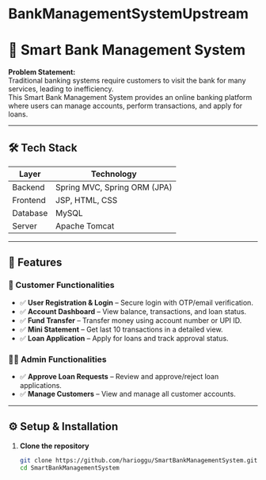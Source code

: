 # BankManagementSystemUpstream

# 🏦 Smart Bank Management System

**Problem Statement:**  
Traditional banking systems require customers to visit the bank for many services, leading to inefficiency.  
This Smart Bank Management System provides an online banking platform where users can manage accounts, perform transactions, and apply for loans.

---

## 🛠 Tech Stack

| Layer      | Technology                       |
|------------|---------------------------------|
| Backend    | Spring MVC, Spring ORM (JPA)     |
| Frontend   | JSP, HTML, CSS                   |
| Database   | MySQL                            |
| Server     | Apache Tomcat                    |

---

## 🚀 Features

### 👤 Customer Functionalities
- ✅ **User Registration & Login** – Secure login with OTP/email verification.  
- ✅ **Account Dashboard** – View balance, transactions, and loan status.  
- ✅ **Fund Transfer** – Transfer money using account number or UPI ID.  
- ✅ **Mini Statement** – Get last 10 transactions in a detailed view.  
- ✅ **Loan Application** – Apply for loans and track approval status.  

### 👨‍💼 Admin Functionalities
- ✅ **Approve Loan Requests** – Review and approve/reject loan applications.  
- ✅ **Manage Customers** – View and manage all customer accounts.  

---

## ⚙️ Setup & Installation

1. **Clone the repository**
   ```bash
   git clone https://github.com/harioggu/SmartBankManagementSystem.git
   cd SmartBankManagementSystem

